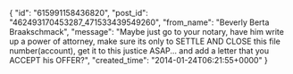  {
   "id": "615991158436820",
   "post_id": "462493170453287_471533439549260",
   "from_name": "Beverly Berta Braakschmack",
   "message": "Maybe just go to your notary, have him write up a power of attorney, make sure its only to SETTLE AND CLOSE this file number(account), get it to this justice ASAP... and add a letter that you ACCEPT his OFFER?",
   "created_time": "2014-01-24T06:21:55+0000"
 }
